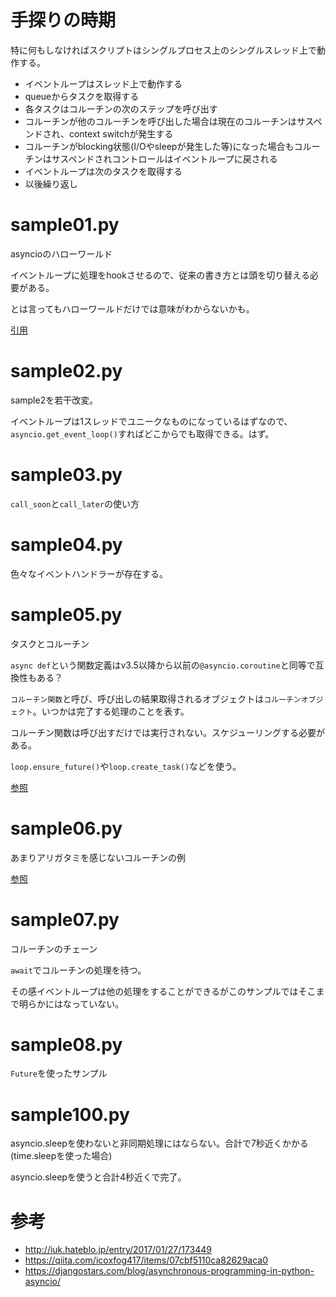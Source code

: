 # 手探りの時期

特に何もしなければスクリプトはシングルプロセス上のシングルスレッド上で動作する。

- イベントループはスレッド上で動作する
- queueからタスクを取得する
- 各タスクはコルーチンの次のステップを呼び出す
- コルーチンが他のコルーチンを呼び出した場合は現在のコルーチンはサスペンドされ、context switchが発生する
- コルーチンがblocking状態(I/Oやsleepが発生した等)になった場合もコルーチンはサスペンドされコントロールはイベントループに戻される
- イベントループは次のタスクを取得する
- 以後繰り返し

# sample01.py

asyncioのハローワールド

イベントループに処理をhookさせるので、従来の書き方とは頭を切り替える必要がある。

とは言ってもハローワールドだけでは意味がわからないかも。

[引用](https://docs.python.jp/3/library/asyncio-eventloop.html#hello-world-with-call-soon)

# sample02.py

sample2を若干改変。

イベントループは1スレッドでユニークなものになっているはずなので、`asyncio.get_event_loop()`すればどこからでも取得できる。はず。

# sample03.py

`call_soon`と`call_later`の使い方

# sample04.py

色々なイベントハンドラーが存在する。

# sample05.py

タスクとコルーチン

`async def`という関数定義はv3.5以降から以前の`@asyncio.coroutine`と同等で互換性もある？

`コルーチン関数`と呼び、呼び出しの結果取得されるオブジェクトは`コルーチンオブジェクト`。いつかは完了する処理のことを表す。

コルーチン関数は呼び出すだけでは実行されない。スケジューリングする必要がある。

`loop.ensure_future()`や`loop.create_task()`などを使う。

[参照](https://docs.python.jp/3/library/asyncio-task.html#example-hello-world-coroutine)

# sample06.py

あまりアリガタミを感じないコルーチンの例

[参照](https://docs.python.jp/3/library/asyncio-task.html#example-coroutine-displaying-the-current-date)

# sample07.py

コルーチンのチェーン

`await`でコルーチンの処理を待つ。

その感イベントループは他の処理をすることができるがこのサンプルではそこまで明らかにはなっていない。

# sample08.py

`Future`を使ったサンプル



# sample100.py

asyncio.sleepを使わないと非同期処理にはならない。合計で7秒近くかかる(time.sleepを使った場合)

asyncio.sleepを使うと合計4秒近くで完了。


# 参考

- http://iuk.hateblo.jp/entry/2017/01/27/173449
- https://qiita.com/icoxfog417/items/07cbf5110ca82629aca0
- https://djangostars.com/blog/asynchronous-programming-in-python-asyncio/

